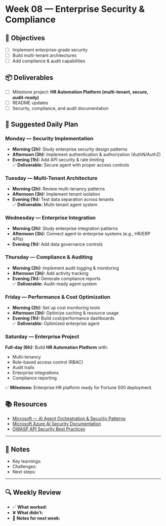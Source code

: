 # Week 08 — Enterprise Security & Compliance

## 🎯 Objectives
- [ ] Implement enterprise-grade security  
- [ ] Build multi-tenant architectures  
- [ ] Add compliance & audit capabilities  

## 📦 Deliverables
- [ ] Milestone project: **HR Automation Platform (multi-tenant, secure, audit-ready)**  
- [ ] README updates  
- [ ] Security, compliance, and audit documentation  

## 📆 Suggested Daily Plan

### Monday — Security Implementation
- **Morning (2h):** Study enterprise security design patterns  
- **Afternoon (3h):** Implement authentication & authorization (AuthN/AuthZ)  
- **Evening (1h):** Add API security & rate limiting  
✅ **Deliverable:** Secure agent with proper access controls  

### Tuesday — Multi-Tenant Architecture
- **Morning (2h):** Review multi-tenancy patterns  
- **Afternoon (3h):** Implement tenant isolation  
- **Evening (1h):** Test data separation across tenants  
✅ **Deliverable:** Multi-tenant agent system  

### Wednesday — Enterprise Integration
- **Morning (2h):** Study enterprise integration patterns  
- **Afternoon (3h):** Connect agent to enterprise systems (e.g., HR/ERP APIs)  
- **Evening (1h):** Add data governance controls  

### Thursday — Compliance & Auditing
- **Morning (2h):** Implement audit logging & monitoring  
- **Afternoon (3h):** Add activity tracking  
- **Evening (1h):** Generate compliance reports  
✅ **Deliverable:** Audit-ready agent system  

### Friday — Performance & Cost Optimization
- **Morning (2h):** Set up cost monitoring tools  
- **Afternoon (3h):** Optimize caching & resource usage  
- **Evening (1h):** Build cost/performance dashboards  
✅ **Deliverable:** Optimized enterprise agent  

### Saturday — Enterprise Project
**Full-day (6h):** Build **HR Automation Platform** with:  
- Multi-tenancy  
- Role-based access control (RBAC)  
- Audit trails  
- Enterprise integrations  
- Compliance reporting  

✅ **Milestone:** Enterprise HR platform ready for Fortune 500 deployment.  

## 📚 Resources
- [Microsoft — AI Agent Orchestration & Security Patterns](https://learn.microsoft.com/en-us/azure/architecture/ai-ml/guide/ai-agent-design-patterns)  
- [Microsoft Azure AI Security Documentation](https://learn.microsoft.com/en-us/azure/ai-services/cognitive-services-security)  
- [OWASP API Security Best Practices](https://owasp.org/API-Security/)  

---

## 📝 Notes
- Key learnings:  
- Challenges:  
- Next steps:  

---

## 🔍 Weekly Review
- ✅ **What worked:**  
- ❌ **What didn’t:**  
- 📝 **Notes for next week:**  
